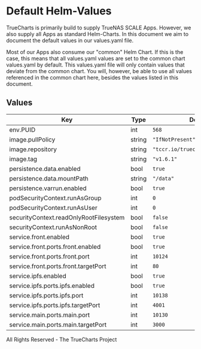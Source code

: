 # Default Helm-Values

TrueCharts is primarily build to supply TrueNAS SCALE Apps.
However, we also supply all Apps as standard Helm-Charts. In this document we aim to document the default values in our values.yaml file.

Most of our Apps also consume our "common" Helm Chart.
If this is the case, this means that all values.yaml values are set to the common chart values.yaml by default. This values.yaml file will only contain values that deviate from the common chart.
You will, however, be able to use all values referenced in the common chart here, besides the values listed in this document.

## Values

| Key | Type | Default | Description |
|-----|------|---------|-------------|
| env.PUID | int | `568` |  |
| image.pullPolicy | string | `"IfNotPresent"` |  |
| image.repository | string | `"tccr.io/truecharts/emulatorjs"` |  |
| image.tag | string | `"v1.6.1"` |  |
| persistence.data.enabled | bool | `true` |  |
| persistence.data.mountPath | string | `"/data"` |  |
| persistence.varrun.enabled | bool | `true` |  |
| podSecurityContext.runAsGroup | int | `0` |  |
| podSecurityContext.runAsUser | int | `0` |  |
| securityContext.readOnlyRootFilesystem | bool | `false` |  |
| securityContext.runAsNonRoot | bool | `false` |  |
| service.front.enabled | bool | `true` |  |
| service.front.ports.front.enabled | bool | `true` |  |
| service.front.ports.front.port | int | `10124` |  |
| service.front.ports.front.targetPort | int | `80` |  |
| service.ipfs.enabled | bool | `true` |  |
| service.ipfs.ports.ipfs.enabled | bool | `true` |  |
| service.ipfs.ports.ipfs.port | int | `10138` |  |
| service.ipfs.ports.ipfs.targetPort | int | `4001` |  |
| service.main.ports.main.port | int | `10130` |  |
| service.main.ports.main.targetPort | int | `3000` |  |

All Rights Reserved - The TrueCharts Project
